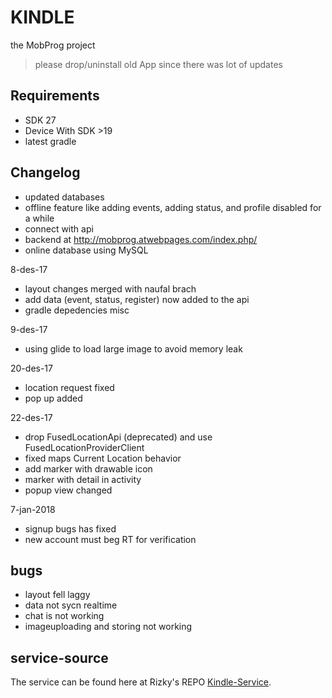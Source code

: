 # KINDLE
the MobProg project
> please drop/uninstall old App since there was lot of updates

## Requirements
* SDK 27
* Device With SDK \>19
* latest gradle

## Changelog
* updated databases
* offline feature like adding events, adding status, and profile disabled for a while
* connect with api
* backend at http://mobprog.atwebpages.com/index.php/
* online database using MySQL

8-des-17
* layout changes merged with naufal brach
* add data (event, status, register) now added to the api
* gradle depedencies misc

9-des-17
* using glide to load large image to avoid memory leak

20-des-17
* location request fixed
* pop up added

22-des-17
* drop FusedLocationApi (deprecated) and use FusedLocationProviderClient
* fixed maps Current Location behavior
* add marker with drawable icon
* marker with detail in activity
* popup view changed

7-jan-2018
* signup bugs has fixed
* new account must beg RT for verification

## bugs
- layout fell laggy
- data not sycn realtime
- chat is not working
- imageuploading and storing not working

## service-source
The service can be found here at Rizky's REPO [Kindle-Service](https://github.com/nugraharzk/Kindle-service).
